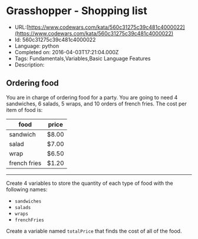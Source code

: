 # Grasshopper - Shopping list

 - URL:[https://www.codewars.com/kata/560c31275c39c481c4000022](https://www.codewars.com/kata/560c31275c39c481c4000022)
 - Id: 560c31275c39c481c4000022
 - Language: python
 - Completed on: 2016-04-03T17:21:04.000Z
 - Tags: Fundamentals,Variables,Basic Language Features
 - Description:
## Ordering food

You are in charge of ordering food for a party. You are going to need 4 sandwiches, 6 salads, 5 wraps, and 10 orders of french fries. The cost per item of food is:

food | price
---|---
sandwich | $8.00
salad | $7.00
wrap | $6.50
french fries | $1.20

---

Create 4 variables to store the quantity of each type of food with the following names:

- `sandwiches`
- `salads`
- `wraps`
- `frenchFries`

Create a variable named `totalPrice` that finds the cost of all of the food.
